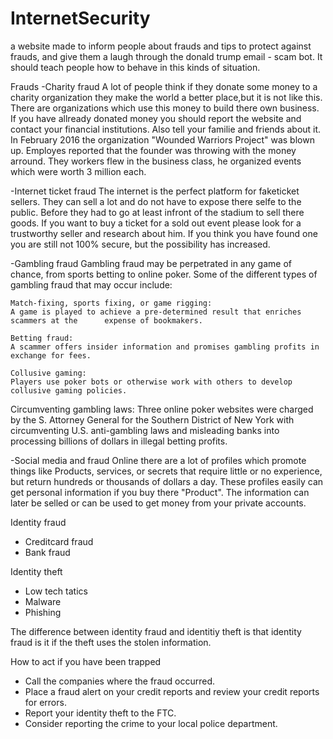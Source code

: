 # InternetSecurity
a website made to inform people about frauds and tips to protect against frauds, and give them a laugh through the donald trump email - scam bot. It should teach people how to behave in this kinds of situation.

Frauds
-Charity fraud
  A lot of people think if they donate some money to a charity organization they make the world a better place,but it is not like       this. There are organizations which use this money to build there own business.
  If you have allready donated money you should report the website and contact your financial institutions. Also tell your             familie and friends about it.
  In February 2016 the organization "Wounded Warriors Project" was blown up. Employes reported that the founder was throwing with the   money arround. They workers flew in the business class, he organized events which were worth 3 million each. 
    
  -Internet ticket fraud
   The internet is the perfect platform for faketicket sellers. They can sell a lot and do not have to expose there selfe to the        public. Before they had to go at least infront of the stadium to sell there goods.
   If you want to buy a ticket for a sold out event please look for a trustworthy seller and research about him. If you think you        have found one you are still not 100% secure, but the possibility has increased.
    
   -Gambling fraud
    Gambling fraud may be perpetrated in any game of chance, from sports betting to online poker. Some of the different types of         gambling fraud that may occur include:

    Match-fixing, sports fixing, or game rigging:
    A game is played to achieve a pre-determined result that enriches scammers at the      expense of bookmakers.
   
    Betting fraud:
    A scammer offers insider information and promises gambling profits in exchange for fees.
   
    Collusive gaming: 
    Players use poker bots or otherwise work with others to develop collusive gaming policies.
   
   Circumventing gambling laws:
   Three online poker websites were charged by the S. Attorney General for the Southern District of New York with circumventing            U.S. anti-gambling laws and misleading banks into processing billions of dollars in illegal betting profits.
   
  -Social media and fraud
    Online there are a lot of profiles which promote things like Products, services, or secrets that require little
    or no experience, but return hundreds or thousands of dollars a day. These profiles easily can get personal information if you          buy there "Product". The information can later be selled or can be used to get money from your private accounts.
    
   Identity fraud                             
   - Creditcard fraud                           
   - Bank fraud  
   
   Identity theft
   - Low tech tatics
   - Malware   
   - Phishing
   
   The difference between identity fraud and identitiy theft is that identity fraud is it if the theft uses the stolen information. 
   
   How to act if you have been trapped
   
  - Call the companies where the fraud occurred.
  - Place a fraud alert on your credit reports and review your credit reports for errors.
  - Report your identity theft to the FTC.
  - Consider reporting the crime to your local police department.
   
